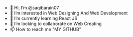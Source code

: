 - 👋 Hi, I’m @saqibarain07
- 👀 I’m interested in Web Designing And Web Development
- 🍒 I’m currently learning React JS
- 💞 I’m looking to collaborate on Web Creating
- 📫 How to reach me "MY GITHUB"

<!---
saqibarain07/web01 is a ? special ? repository because its `README.md` (this file) appears on your GitHub profile.
You can click the Preview link to take a look at your changes.
--->
